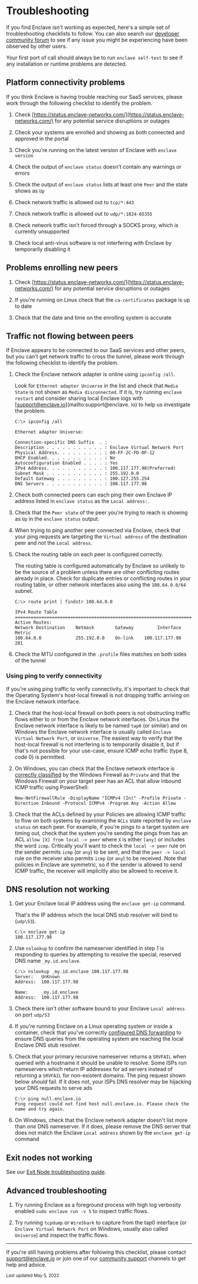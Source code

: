 # Troubleshooting

If you find Enclave isn't working as expected, here's a simple set of troubleshooting checklists to follow. You can also search our [developer community forum](https://community.enclave.io/) to see if any issue you might be experiencing have been observed by other users.

Your first port of call should always be to run `enclave self-test` to see if any installation or runtime problems are detected.

## Platform connectivity problems

If you think Enclave is having trouble reaching our SaaS services, please work through the following checklist to identify the problem.

1. Check [https://status.enclave-networks.com/](https://status.enclave-networks.com/) for any potential service disruptions or outages

2. Check your systems are enrolled and showing as both connected and approved in the portal

3. Check you're running on the latest version of Enclave with `enclave version`

4. Check the output of `enclave status` doesn't contain any warnings or errors

5. Check the output of `enclave status` lists at least one `Peer` and the state shows as `Up`

6. Check network traffic is allowed out to `tcp/*:443`

7. Check network traffic is allowed out to `udp/*:1024-65355`

8. Check network traffic isn't forced through a SOCKS proxy, which is currently unsupported

9. Check local anti-virus software is not interfering with Enclave by temporarily disabling it

## Problems enrolling new peers

1. Check [https://status.enclave-networks.com/](https://status.enclave-networks.com/) for any potential service disruptions or outages

2. If you're running on Linux check that the `ca-certificates` package is up to date

3. Check that the date and time on the enrolling system is accurate

## Traffic not flowing between peers

If Enclave appears to be connected to our SaaS services and other peers, but you can't get network traffic to cross the tunnel, please work through the following checklist to identify the problem.

1. Check the Enclave network adapter is online using `ipconfig /all`. 

    Look for `Ethernet adapter Universe` in the list and check that `Media State` is not shown as `Media disconnected`. If it is, try running `enclave restart` and consider sharing local Enclave logs with [support@enclave.io](mailto:support@enclave. io) to help us investigate the problem.
    
    ```
    C:\> ipconfig /all

    Ethernet adapter Universe:

    Connection-specific DNS Suffix  . :
    Description . . . . . . . . . . . : Enclave Virtual Network Port
    Physical Address. . . . . . . . . : 00-FF-2C-FD-0F-12
    DHCP Enabled. . . . . . . . . . . : No
    Autoconfiguration Enabled . . . . : Yes
    IPv4 Address. . . . . . . . . . . : 100.117.177.98(Preferred)
    Subnet Mask . . . . . . . . . . . : 255.192.0.0
    Default Gateway . . . . . . . . . : 100.127.255.254
    DNS Servers . . . . . . . . . . . : 100.117.177.98
    ```

2. Check both connected peers can each ping their own Enclave IP address listed in `enclave status` as the `Local address:`.

3. Check that the `Peer state` of the peer you're trying to reach is showing as `Up` in the `enclave status` output.

4. When trying to ping another peer connected via Enclave, check that your ping requests are targeting the `Virtual address` of the destination peer and not the `Local address`.

6. Check the routing table on each peer is configured correctly. 

    The routing table is configured automatically by Enclave so unlikely to be the source of a problem unless there are other conflicting routes already in place. Check for duplicate entries or conflicting routes in your routing table, or other network interfaces also using the `100.64.0.0/64` subnet.

    ```
    C:\> route print | findstr 100.64.0.0

    IPv4 Route Table
    ===========================================================================
    Active Routes:
    Network Destination    Netmask        Gateway         Interface    Metric
    100.64.0.0             255.192.0.0    On-link    100.117.177.98       281
    ```

7. Check the MTU configured in the `.profile` files matches on both sides of the tunnel

### Using ping to verify connectivity

If you're using ping traffic to verify connectivity, it's important to check that the Operating System's host-local firewall is not dropping traffic arriving on the Enclave network interface.

1. Check that the host-local firewall on both peers is not obstructing traffic flows either to or from the Enclave network interfaces. On Linux the Enclave network interface is likely to be named `tap0` (or similar) and on Windows the Enclave network interface is usually called `Enclave Virtual Network Port`, or `Universe`. The easiest way to verify that the host-local firewall is not interfering is to temporarily disable it, but if that's not possible for your use-case, ensure ICMP echo traffic (type 8, code 0) is permitted.

2. On Windows, you can check that the Enclave network interface is [correctly classified](/kb/windows-firewall-classifies-enclave-interface-as-public/) by the Windows Firewall as `Private` and that the Windows Firewall on your target peer has an ACL that allow inbound ICMP traffic using PowerShell:

    `New-NetFirewallRule -DisplayName "ICMPv4 (In)" -Profile Private -Direction Inbound -Protocol ICMPv4 -Program Any -Action Allow`

3. Check that the ACLs defined by your Policies are allowing ICMP traffic to flow on both systems by examining the `ACLs` state reported by `enclave status` on each peer. For example, if you're pings to a target system are timing out, check that the system you're sending the pings from has an ACL `allow [X] from local -> peer` where `X` is either `[any]` or includes the word `icmp`. Critically you'll want to check the `local -> peer` rule on the sender permits `icmp` (or `any`) to be sent, and that the `peer -> local` rule on the receiver also permits `icmp` (or `any`) to be received. Note that policies in Enclave are symmetric, so if the sender is allowed to send ICMP traffic, the receiver will implicitly also be allowed to receive it.

## DNS resolution not working

1. Get your Enclave local IP address using the `enclave get-ip` command. 

    That's the IP address which the local DNS stub resolver will bind to (`udp\53`).    

    ```
    C:\> enclave get-ip
    100.117.177.98
    ```

2. Use `nslookup` to confirm the nameserver identified in step 1 is responding to queries by attempting to resolve the special, reserved DNS name `_my.id.enclave`.

    ```
    C:\> nslookup _my.id.enclave 100.117.177.98
    Server:   UnKnown
    Address:  100.117.177.98

    Name:     _my.id.enclave
    Address:  100.117.177.98
    ```

3. Check there isn't other software bound to your Enclave `Local address` on port `udp/53`

4. If you're running Enclave on a Linux operating system or inside a container, check that you've correctly [configured DNS forwarding](/kb/how-to-configure-dns-forwarding-on-linux/) to ensure DNS queries from the operating system are reaching the local Enclave DNS stub resolver.

5. Check that your primary recursive nameserver returns a `SRVFAIL` when queried with a hostname it should be unable to resolve. Some ISPs run nameservers which return IP addresses for ad servers instead of returning a `SRVFAIL` for non-existent domains. The ping request shown below _should_ fail. If it does not, your ISPs DNS resolver may be hijacking your DNS requests to serve ads

    ```
    C:\> ping null.enclave.io
    Ping request could not find host null.enclave.io. Please check the name and try again.
    ```

6. On Windows, check that the Enclave network adapter doesn't list more than _one_ DNS nameserver. If it does, please remove the DNS server that does not match the Enclave `Local address` shown by the `enclave get-ip` command

## Exit nodes not working

See our [Exit Node troubleshooting guide](/management/exit-nodes/#troubleshooting).

## Advanced troubleshooting

1.  Try running Enclave as a foreground process with high log verbosity enabled `sudo enclave run -v 5` to inspect traffic flows.

2.  Try running `tcpdump` or `WireShark` to capture from the tap0 interface (or `Enclave Virtual Network Port` on Windows, usually also called `Universe`) and inspect the traffic flows.

---

 If you're still having problems after following this checklist, please contact [support@enclave.io](mailto:support@enclave.io) or join one of our [community support](/community-support/) channels to get help and advice.

<small>Last updated May 5, 2022</small>